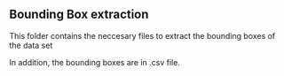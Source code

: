 ## Bounding Box extraction 

This folder contains the neccesary files to extract the bounding boxes of the data set

In addition, the bounding boxes are in .csv file.

